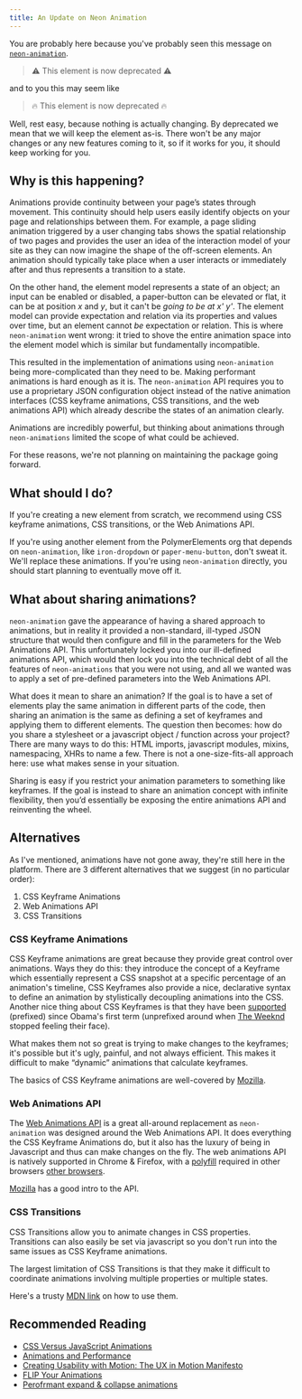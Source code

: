 ```yaml
---
title: An Update on Neon Animation
---
```


You are probably here because you've probably seen this message on [`neon-animation`](https://github.com/PolymerElements/neon-animation).

> ⚠️ This element is now deprecated ⚠️

 and to you this may seem like

 > 🔥 This element is now deprecated 🔥

Well, rest easy, because nothing is actually changing. By deprecated we mean that we will keep the element as-is. There won't be any major changes or any new features coming to it, so if it works for you, it should keep working for you.

## Why is this happening?
Animations provide continuity between your page’s states through movement. This continuity should help users easily identify objects on your page and relationships between them. For example, a page sliding animation triggered by a user changing tabs shows the spatial relationship of two pages and provides the user an idea of the interaction model of your site as they can now imagine the shape of the off-screen elements. An animation should typically take place when a user interacts or immediately after and thus represents a transition to a state.

On the other hand, the element model represents a state of an object; an input can be enabled or disabled, a paper-button can be elevated or flat, it can be at position *x* and *y*, but it can't be *going to be at x' y'*. The element model can provide expectation and relation via its properties and values over time, but an element cannot *be* expectation or relation. This is where `neon-animation` went wrong: it tried to shove the entire animation space into the element model which is similar but fundamentally incompatible.

This resulted in the implementation of animations using `neon-animation` being more-complicated than they need to be. Making performant animations is hard enough as it is. The `neon-animation` API requires you to use a proprietary JSON configuration object instead of the native animation interfaces (CSS keyframe animations, CSS transitions, and the web animations API) which already describe the states of an animation clearly.

Animations are incredibly powerful, but thinking about animations through `neon-animations` limited the scope of what could be achieved.

For these reasons, we're not planning on maintaining the package going forward.

## What should I do?
If you're creating a new element from scratch, we recommend using CSS keyframe animations, CSS transitions, or the Web Animations API.

If you're using another element from the PolymerElements org that depends on `neon-animation`, like `iron-dropdown` or `paper-menu-button`, don't sweat it. We'll replace these animations.
If you're using `neon-animation` directly, you should start planning to eventually move off it.

## What about sharing animations?
`neon-animation` gave the appearance of having a shared approach to animations, but in reality it provided a non-standard, ill-typed JSON structure that would then configure and fill in the parameters for the Web Animations API. This unfortunately locked you into our ill-defined animations API, which would then lock you into the technical debt of all the features of `neon-animations` that you were not using, and all we wanted was to apply a set of pre-defined parameters into the Web Animations API.

What does it mean to share an animation? If the goal is to have a set of elements play the same animation in different parts of the code, then sharing an animation is the same as defining a set of keyframes and applying them to different elements. The question then becomes: how do you share a stylesheet or a javascript object / function across your project? There are many ways to do this: HTML imports, javascript modules, mixins, namespacing, XHRs to name a few. There is not a one-size-fits-all approach here: use what makes sense in your situation.

Sharing is easy if you restrict your animation parameters to something like keyframes. If the goal is instead to share an animation concept with infinite flexibility, then you’d essentially be exposing the entire animations API and reinventing the wheel.

## Alternatives
As I've mentioned, animations have not gone away, they're still here in the platform. There are 3 different alternatives that we suggest (in no particular order):

1. CSS Keyframe Animations
2. Web Animations API
3. CSS Transitions

### CSS Keyframe Animations
CSS Keyframe animations are great because they provide great control over animations. Ways they do this: they introduce the concept of a Keyframe which essentially represent a CSS snapshot at a specific percentage of an animation's timeline, CSS Keyframes also provide a nice, declarative syntax to define an animation by stylistically decoupling animations into the CSS. Another nice thing about CSS Keyframes is that they have been [supported](http://caniuse.com/#search=css%20animation) (prefixed) since Obama's first term (unprefixed around when [The Weeknd](https://www.youtube.com/watch?v=KEI4qSrkPAs) stopped feeling their face).

What makes them not so great is trying to make changes to the keyframes; it's possible but it's ugly, painful, and not always efficient. This makes it difficult to make “dynamic” animations that calculate keyframes.

The basics of CSS Keyframe animations are well-covered by [Mozilla](https://developer.mozilla.org/en-US/docs/Web/CSS/CSS_Animations/Using_CSS_animations).

### Web Animations API
The [Web Animations API](https://developer.mozilla.org/en-US/docs/Web/API/Web_Animations_API) is a great all-around replacement as `neon-animation` was designed around the Web Animations API. It  does everything the CSS Keyframe Animations do, but it also has the luxury of being in Javascript and thus can make changes on the fly. The web animations API is natively supported in Chrome & Firefox, with a [polyfill](https://github.com/web-animations/web-animations-js) required in other browsers [other browsers](http://caniuse.com/#search=web%20animations%20api).

[Mozilla](https://developer.mozilla.org/en-US/docs/Web/API/Web_Animations_API/Using_the_Web_Animations_API) has a good intro to the API.

### CSS Transitions
CSS Transitions allow you to animate changes in CSS properties. Transitions can also easily be set via javascript so you don't run into the same issues as CSS Keyframe animations.

The largest limitation of CSS Transitions is that they make it difficult to coordinate animations involving multiple properties or multiple states.

Here's a trusty [MDN link](https://developer.mozilla.org/en-US/docs/Web/CSS/CSS_Transitions/Using_CSS_transitions) on how to use them.

## Recommended Reading
* [CSS Versus JavaScript Animations](https://developers.google.com/web/fundamentals/design-and-ui/animations/css-vs-javascript)
* [Animations and Performance](https://developers.google.com/web/fundamentals/design-and-ui/animations/animations-and-performance)
* [Creating Usability with Motion: The UX in Motion Manifesto](https://medium.com/ux-in-motion/creating-usability-with-motion-the-ux-in-motion-manifesto-a87a4584ddc)
* [FLIP Your Animations](https://aerotwist.com/blog/flip-your-animations/)
* [Perofrmant expand & collapse animations](https://medium.com/@valdrinkoshi/performant-expand-collapse-animations-93d99e80f7f)
